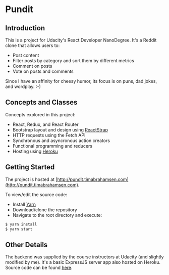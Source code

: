 # Pundit

## Introduction
This is a project for Udacity's React Developer NanoDegree. It's a Reddit clone that allows users to:

  - Post content
  - Filter posts by category and sort them by different metrics
  - Comment on posts
  - Vote on posts and comments

Since I have an affinity for cheesy humor, its focus is on puns, dad jokes, and wordplay. :-)

## Concepts and Classes
Concepts explored in this project:

  - React, Redux, and React Router
  - Bootstrap layout and design using [ReactStrap](https://reactstrap.github.io)
  - HTTP requests using the Fetch API
  - Synchronous and asyncronous action creators
  - Functional programming and reducers
  - Hosting using [Heroku](https://www.heroku.com)

## Getting Started
The project is hosted at [http://pundit.timabrahamsen.com](http://pundit.timabrahamsen.com).

To view/edit the source code:

  - Install [Yarn](https://yarnpkg.com/lang/en/docs/install)
  - Download/clone the repository
  - Navigate to the root directory and execute:

  ```sh
  $ yarn install
  $ yarn start
  ```
  
## Other Details
The backend was supplied by the course instructors at Udacity (and slightly modified by me). It's a basic ExpressJS server app also hosted on Heroku. Source code can be found [here](https://github.com/timmyneutron/Pundit-Back-End).